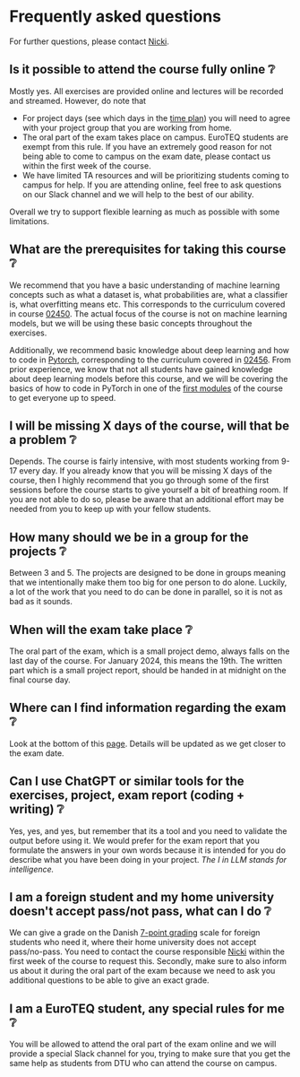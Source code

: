 # Frequently asked questions

For further questions, please contact [Nicki](mailto:nsde@dtu.com).

## Is it possible to attend the course fully online ❔

Mostly yes. All exercises are provided online and lectures will be recorded and streamed. However, do note that

* For project days (see which days in the [time plan](timeplan.md)) you will need to agree with your project group that
    you are working from home.
* The oral part of the exam takes place on campus. EuroTEQ students are exempt from this rule. If you have an
    extremely good reason for not being able to come to campus on the exam date, please contact us within the first
    week of the course.
* We have limited TA resources and will be prioritizing students coming to campus for help. If you are attending online,
    feel free to ask questions on our Slack channel and we will help to the best of our ability.

Overall we try to support flexible learning as much as possible with some limitations.

## What are the prerequisites for taking this course ❔

We recommend that you have a basic understanding of machine learning concepts such as what a dataset is, what
probabilities are, what a classifier is, what overfitting means etc. This corresponds to the curriculum covered in
course [02450](https://kurser.dtu.dk/course/02450). The actual focus of the course is not on machine learning models,
but we will be using these basic concepts throughout the exercises.

Additionally, we recommend basic knowledge about deep learning and how to code in [Pytorch](https://pytorch.org/),
corresponding to the curriculum covered in [02456](https://kurser.dtu.dk/course/02456). From prior experience, we know
that not all students have gained knowledge about deep learning models before this course, and we will be covering the
basics of how to code in PyTorch in one of the
[first modules](s1_development_environment/deep_learning_software.md) of the course to get everyone up to speed.

## I will be missing X days of the course, will that be a problem ❔

Depends. The course is fairly intensive, with most students working from 9-17 every day. If you already know that you
will be missing X days of the course, then I highly recommend that you go through some of the first sessions before
the course starts to give yourself a bit of breathing room. If you are not able to do so, please be aware that an
additional effort may be needed from you to keep up with your fellow students.

## How many should we be in a group for the projects ❔

Between 3 and 5. The projects are designed to be done in groups meaning that we intentionally make them too big for
one person to do alone. Luckily, a lot of the work that you need to do can be done in parallel, so it is not as bad
as it sounds.

## When will the exam take place ❔

The oral part of the exam, which is a small project demo, always falls on the last day of the course. For January 2024,
this means the 19th. The written part which is a small project report, should be handed in at midnight on the final
course day.

## Where can I find information regarding the exam ❔

Look at the bottom of this [page](projects.md). Details will be updated as we get closer to the exam date.

## Can I use ChatGPT or similar tools for the exercises, project, exam report (coding + writing) ❔

Yes, yes, and yes, but remember that its a tool and you need to validate the output before using it. We would prefer
for the exam report that you formulate the answers in your own words because it is intended for you do describe what
you have been doing in your project. *The I in LLM stands for intelligence.*

## I am a foreign student and my home university doesn't accept pass/not pass, what can I do ❔

We can give a grade on the Danish
[7-point grading](https://ufm.dk/en/education/the-danish-education-system/grading-system) scale for foreign students who
need it, where their home university does not accept pass/no-pass. You need to contact the course responsible
[Nicki](mailto:nsde@dtu.com) within the first week of the course to request this. Secondly, make sure to also inform us
about it during the oral part of the exam because we need to ask you additional questions to be able to give an exact
grade.

## I am a EuroTEQ student, any special rules for me ❔

You will be allowed to attend the oral part of the exam online and we will provide a special Slack channel for you,
trying to make sure that you get the same help as students from DTU who can attend the course on campus.
